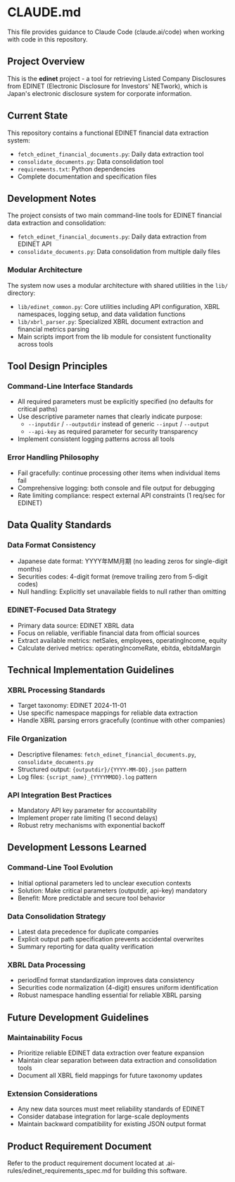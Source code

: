 # CLAUDE.md

This file provides guidance to Claude Code (claude.ai/code) when working with code in this repository.

## Project Overview

This is the **edinet** project - a tool for retrieving Listed Company Disclosures from EDINET (Electronic Disclosure for Investors' NETwork), which is Japan's electronic disclosure system for corporate information.

## Current State

This repository contains a functional EDINET financial data extraction system:
- `fetch_edinet_financial_documents.py`: Daily data extraction tool
- `consolidate_documents.py`: Data consolidation tool
- `requirements.txt`: Python dependencies
- Complete documentation and specification files

## Development Notes

The project consists of two main command-line tools for EDINET financial data extraction and consolidation:
- `fetch_edinet_financial_documents.py`: Daily data extraction from EDINET API
- `consolidate_documents.py`: Data consolidation from multiple daily files

### Modular Architecture

The system now uses a modular architecture with shared utilities in the `lib/` directory:
- `lib/edinet_common.py`: Core utilities including API configuration, XBRL namespaces, logging setup, and data validation functions
- `lib/xbrl_parser.py`: Specialized XBRL document extraction and financial metrics parsing
- Main scripts import from the lib module for consistent functionality across tools

## Tool Design Principles

### Command-Line Interface Standards
- All required parameters must be explicitly specified (no defaults for critical paths)
- Use descriptive parameter names that clearly indicate purpose:
  - `--inputdir` / `--outputdir` instead of generic `--input` / `--output`
  - `--api-key` as required parameter for security transparency
- Implement consistent logging patterns across all tools

### Error Handling Philosophy
- Fail gracefully: continue processing other items when individual items fail
- Comprehensive logging: both console and file output for debugging
- Rate limiting compliance: respect external API constraints (1 req/sec for EDINET)

## Data Quality Standards

### Data Format Consistency
- Japanese date format: YYYY年MM月期 (no leading zeros for single-digit months)
- Securities codes: 4-digit format (remove trailing zero from 5-digit codes)
- Null handling: Explicitly set unavailable fields to null rather than omitting

### EDINET-Focused Data Strategy
- Primary data source: EDINET XBRL data
- Focus on reliable, verifiable financial data from official sources
- Extract available metrics: netSales, employees, operatingIncome, equity
- Calculate derived metrics: operatingIncomeRate, ebitda, ebitdaMargin

## Technical Implementation Guidelines

### XBRL Processing Standards
- Target taxonomy: EDINET 2024-11-01
- Use specific namespace mappings for reliable data extraction
- Handle XBRL parsing errors gracefully (continue with other companies)

### File Organization
- Descriptive filenames: `fetch_edinet_financial_documents.py`, `consolidate_documents.py`
- Structured output: `{outputdir}/{YYYY-MM-DD}.json` pattern
- Log files: `{script_name}_{YYYYMMDD}.log` pattern

### API Integration Best Practices
- Mandatory API key parameter for accountability
- Implement proper rate limiting (1 second delays)
- Robust retry mechanisms with exponential backoff

## Development Lessons Learned

### Command-Line Tool Evolution
- Initial optional parameters led to unclear execution contexts
- Solution: Make critical parameters (outputdir, api-key) mandatory
- Benefit: More predictable and secure tool behavior

### Data Consolidation Strategy
- Latest data precedence for duplicate companies
- Explicit output path specification prevents accidental overwrites
- Summary reporting for data quality verification

### XBRL Data Processing
- periodEnd format standardization improves data consistency
- Securities code normalization (4-digit) ensures uniform identification
- Robust namespace handling essential for reliable XBRL parsing

## Future Development Guidelines

### Maintainability Focus
- Prioritize reliable EDINET data extraction over feature expansion
- Maintain clear separation between data extraction and consolidation tools
- Document all XBRL field mappings for future taxonomy updates

### Extension Considerations
- Any new data sources must meet reliability standards of EDINET
- Consider database integration for large-scale deployments
- Maintain backward compatibility for existing JSON output format

## Product Requirement Document

Refer to the product requirement document located at .ai-rules/edinet_requirements_spec.md 
for building this software.

